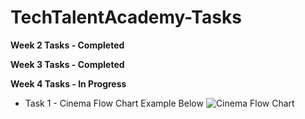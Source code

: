 # TechTalentAcademy-Tasks

**Week 2 Tasks - Completed**

**Week 3 Tasks - Completed**

**Week 4 Tasks - In Progress**

* Task 1 - Cinema Flow Chart Example Below
![Cinema Flow Chart](https://user-images.githubusercontent.com/76181662/151241666-0bad8b50-71b5-4234-bb63-1fae519c868e.jpeg)

